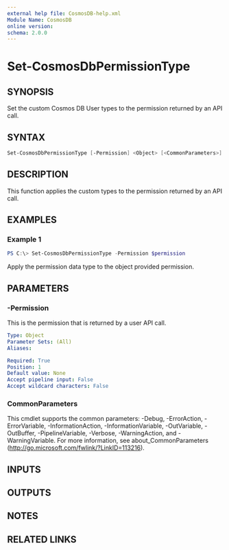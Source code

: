 ```yaml
---
external help file: CosmosDB-help.xml
Module Name: CosmosDB
online version:
schema: 2.0.0
---
```


# Set-CosmosDbPermissionType

## SYNOPSIS

Set the custom Cosmos DB User types to the permission
returned by an API call.

## SYNTAX

```powershell
Set-CosmosDbPermissionType [-Permission] <Object> [<CommonParameters>]
```

## DESCRIPTION

This function applies the custom types to the permission returned
by an API call.

## EXAMPLES

### Example 1

```powershell
PS C:\> Set-CosmosDbPermissionType -Permission $permission
```

Apply the permission data type to the object provided
permission.

## PARAMETERS

### -Permission

This is the permission that is returned by a user API call.

```yaml
Type: Object
Parameter Sets: (All)
Aliases:

Required: True
Position: 1
Default value: None
Accept pipeline input: False
Accept wildcard characters: False
```

### CommonParameters

This cmdlet supports the common parameters: -Debug, -ErrorAction, -ErrorVariable, -InformationAction, -InformationVariable, -OutVariable, -OutBuffer, -PipelineVariable, -Verbose, -WarningAction, and -WarningVariable.
For more information, see about_CommonParameters (http://go.microsoft.com/fwlink/?LinkID=113216).

## INPUTS

## OUTPUTS

## NOTES

## RELATED LINKS
